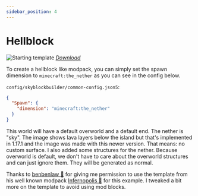 ```yaml
---
sidebar_position: 4
---
```


# Hellblock

![Starting template](/img/projects/skyblock-builder/examples/hellblock/start_template.png)
_[Download](https://raw.githubusercontent.com/ChaoticTrials/SkyblockBuilder/gh-pages/assets/examples/downloads/1.16.x/hellblock.zip)_

To create a hellblock like modpack, you can simply set the spawn dimension to `minecraft:the_nether` as you can see in
the config below.

`config/skyblockbuilder/common-config.json5`:
```json
{
  "Spawn": {
    "dimension": "minecraft:the_nether"
  }
}
```

This world will have a default overworld and a default end. The nether is "sky". The image shows lava layers below the
island but that's implemented in 1.17.1 and the image was made with this newer version. That means: no custom surface.
I also added some structures for the nether. Because overworld is default, we don't have to care about the overworld
structures and can just ignore them. They will be generated as normal.

Thanks to [benbenlaw 🔗](https://www.curseforge.com/members/benbenlaw/projects) for giving me permission to use the 
template from his well known modpack [Infernopolis 🔗](https://www.curseforge.com/minecraft/modpacks/infernopolis) for 
this example. I tweaked a bit more on the template to avoid using mod blocks.